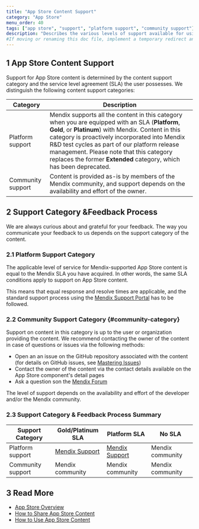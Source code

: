 ```yaml
---
title: "App Store Content Support"
category: "App Store"
menu_order: 40
tags: ["app store", "support", "platform support", "community support"]
description: "Describes the various levels of support available for using App Store components in your Mendix apps."
#If moving or renaming this doc file, implement a temporary redirect and let the respective team know they should update the URL in the product. See Mapping to Products for more details.
---
```


## 1 App Store Content Support

Support for App Store content is determined by the content support category and the service level agreement (SLA) the user possesses. We distinguish the following content support categories:

Category | Description
--- | ---
Platform support | Mendix supports all the content in this category when you are equipped with an SLA (**Platform**, **Gold**, or **Platinum**) with Mendix. Content in this category is proactively incorporated into Mendix R&D test cycles as part of our platform release management. Please note that this category replaces the former **Extended** category, which has been deprecated. 
Community support | Content is provided as-is by members of the Mendix community, and support depends on the availability and effort of the owner. 

## 2 Support Category &Feedback Process

We are always curious about and grateful for your feedback. The way you communicate your feedback to us depends on the support category of the content.

### 2.1 Platform Support Category

The applicable level of service for Mendix-supported App Store content is equal to the Mendix SLA you have acquired. In other words, the same SLA conditions apply to support on App Store content.

This means that equal response and resolve times are applicable, and the standard support process using the [Mendix Support Portal](https://support.mendix.com) has to be followed.

### 2.2 Community Support Category {#community-category}

Support on content in this category is up to the user or organization providing the content. We recommend contacting the owner of the content in case of questions or issues via the following methods:

* Open an an issue on the GitHub repository associated with the content (for details on GitHub issues, see [Mastering Issues](https://guides.github.com/features/issues/))
* Contact the owner of the content via the contact details available on the App Store component's detail pages
* Ask a question son the [Mendix Forum](https://mxforum.mendix.com/)

The level of support depends on the availability and effort of the developer and/or the Mendix community.

### 2.3 Support Category & Feedback Process Summary

| Support Category  | Gold/Platinum SLA | Platform SLA | No SLA |
| --- | --- | --- | --- |
| Platform support | [Mendix Support](https://developers.mendix.com/support/)   | [Mendix Support](https://developers.mendix.com/support/) | Mendix community |
| Community support | Mendix community | Mendix community | Mendix community |

## 3 Read More

* [App Store Overview](app-store-overview)
* [How to Share App Store Content](share-app-store-content)
* [How to Use App Store Content](/developerportal/app-store/app-store-content)

